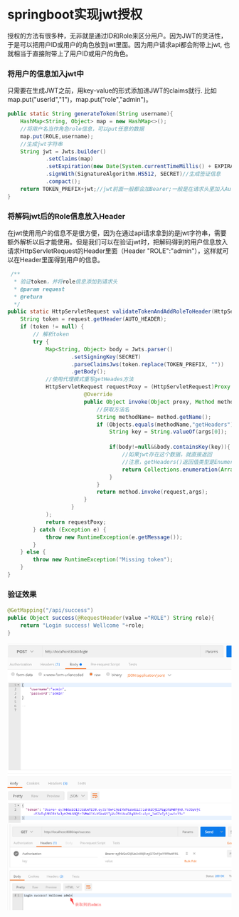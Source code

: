 # springboot实现jwt授权
授权的方法有很多种，无非就是通过ID和Role来区分用户。因为JWT的灵活性，于是可以把用户ID或用户的角色放到jwt里面。因为用户请求api都会附带上jwt, 也就相当于直接附带上了用户ID或用户的角色。

### 将用户的信息加入jwt中
只需要在生成JWT之前，用key-value的形式添加进JWT的claims就行. 比如 map.put("userId","1")，map.put("role","admin")。
```java
public static String generateToken(String username){
    HashMap<String, Object> map = new HashMap<>();
    //将用户名当作角色role信息，可以put任意的数据
    map.put(ROLE,username);
    //生成jwt字符串
    String jwt = Jwts.builder()
            .setClaims(map)
            .setExpiration(new Date(System.currentTimeMillis() + EXPIRATION_TIME))//设置有效时间为100hours
            .signWith(SignatureAlgorithm.HS512, SECRET)//生成签证信息
            .compact();
    return TOKEN_PREFIX+jwt;//jwt前面一般都会加Bearer;一般是在请求头里加入Authorization，并加上Bearer标注
}
```
### 将解码jwt后的Role信息放入Header
在jwt使用用户的信息不是很方便，因为在通过api请求拿到的是jwt字符串，需要额外解析以后才能使用。但是我们可以在验证jwt时，把解码得到的用户信息放入请求HttpServletRequest的Header里面（Header "ROLE":"admin"），这样就可以在Header里面得到用户的信息。
```java
 /**
  * 验证token，并将role信息添加到请求头
  * @param request
  * @return
  */
public static HttpServletRequest validateTokenAndAddRoleToHeader(HttpServletRequest request) {
    String token = request.getHeader(AUTO_HEADER);
    if (token != null) {
        // 解析token
        try {
            Map<String, Object> body = Jwts.parser()
                    .setSigningKey(SECRET)
                    .parseClaimsJws(token.replace(TOKEN_PREFIX, ""))
                    .getBody();
            //使用代理模式重写getHeades方法
            HttpServletRequest requestPoxy = (HttpServletRequest)Proxy.newProxyInstance(request.getClass().getClassLoader(), request.getClass().getInterfaces(), new InvocationHandler() {
                        @Override
                        public Object invoke(Object proxy, Method method, Object[] args) throws Throwable {
                            //获取方法名
                            String methodName= method.getName();
                            if (Objects.equals(methodName,"getHeaders")) {
                                String key = String.valueOf(args[0]);

                                if(body!=null&&body.containsKey(key)){
                                    //如果jwt存在这个数据，就直接返回
                                    //注意，getHeaders()返回值类型是Enumeration<String>，故要转换
                                    return Collections.enumeration(Arrays.asList(body.get(key)));
                                }
                            }
                            return method.invoke(request,args);
                        }
                    }
            );
            return requestPoxy;
        } catch (Exception e) {
            throw new RuntimeException(e.getMessage());
        }
    } else {
        throw new RuntimeException("Missing token");
    }
}
```
### 验证效果
```java
@GetMapping("/api/success")
public Object success(@RequestHeader(value ="ROLE") String role){
    return "Login success! Wellcome "+role;
}
```
![jwt](/images/3.png)
![jwt](/images/4.png)




